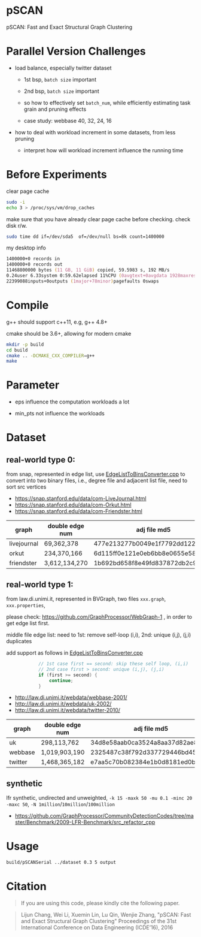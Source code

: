 # pSCAN

pSCAN: Fast and Exact Structural Graph Clustering

# Parallel Version Challenges

* load balance, especially twitter dataset

    * 1st bsp, `batch size` important
    
    * 2nd bsp, `batch size` important
    
    * so how to effectively set `batch_num`, while efficiently estimating task grain and pruning effects
    
    * case study: webbase 40, 32, 24, 16
    
* how to deal with workload increment in some datasets, from less pruning 

    * interpret how will workload increment influence the running time
    
# Before Experiments

clear page cache    

```zsh
sudo -i
echo 3 > /proc/sys/vm/drop_caches
```

make sure that you have already clear page cache before checking. check disk r/w.

```zsh
sudo time dd if=/dev/sda5  of=/dev/null bs=8k count=1400000
```

my desktop info

```zsh
1400000+0 records in
1400000+0 records out
11468800000 bytes (11 GB, 11 GiB) copied, 59.5983 s, 192 MB/s
0.24user 6.33system 0:59.62elapsed 11%CPU (0avgtext+0avgdata 1928maxresident)k
22399088inputs+0outputs (1major+78minor)pagefaults 0swaps
```

# Compile

g++ should support c++11, e.g, g++ 4.8+

cmake should be 3.6+, allowing for modern cmake

```zsh
mkdir -p build
cd build
cmake .. -DCMAKE_CXX_COMPILER=g++
make
```

# Parameter

* eps influence the computation workloads a lot

* min_pts not influence the workloads

# Dataset

## real-world type 0:

from snap, represented in edge list, use [EdgeListToBinsConverter.cpp](converter/EdgeListToBinsConverter.cpp) to convert into two binary files,
i.e., degree file and adjacent list file, need to sort src vertices

* https://snap.stanford.edu/data/com-LiveJournal.html
* https://snap.stanford.edu/data/com-Orkut.html
* https://snap.stanford.edu/data/com-Friendster.html

graph | double edge num | adj file md5 | deg file md5
--- | --- | --- | ---
livejournal | 69,362,378    | 477e213277b0049e1f7792dd122954f7 | d926c1be74e3b1f6fcc4f285c0cdf7a5
orkut       | 234,370,166   | 6d115ff0e121e0eb6bb8e0655e5810ce | 72b791c021d465e3cf625007c414e940
friendster  | 3,612,134,270 | 1b692bd658f8e49fd837872db2c942cb | ca239d7c726238e8d752ce1999f6a35f   

## real-world type 1:   

from law.di.unimi.it, represented in BVGraph, two files `xxx.graph`, `xxx.properties`,

please check: https://github.com/GraphProcessor/WebGraph-1  , in order to get edge list first.

middle file edge list: need to 1st: remove self-loop (i,i), 2nd: unique (i,j), (j,i) duplicates

add support as follows in [EdgeListToBinsConverter.cpp](converter/EdgeListToBinsConverter.cpp)

```cpp
            // 1st case first == second: skip these self loop, (i,i)
            // 2nd case first > second: unique (i,j), (j,i)
            if (first >= second) {
                continue;
            }
```

* http://law.di.unimi.it/webdata/webbase-2001/
* http://law.di.unimi.it/webdata/uk-2002/
* http://law.di.unimi.it/webdata/twitter-2010/

graph | double edge num | adj file md5 | deg file md5
--- | --- | --- | ---
uk      | 298,113,762     | 34d8e58aab0ca3524a8aa37d82ae8ad7 | 9bfb9c1c0a6ecaebdef1d7d092618dd7
webbase | 1,019,903,190   | 2325487c38f792d337729446bd45121a | b95c2facaf26aa8a420872ebb64c2040
twitter | 1,468,365,182   | e7aa5c70b082384e1b0d8181ed0b1502 | 6fedb2f1b6b7205e9cf84525e3cb4904   

## synthetic

lfr synthetic, undirected and unweighted, `-k 15 -maxk 50 -mu 0.1 -minc 20 -maxc 50`, `-N 1million`/`10million`/`100million `

* https://github.com/GraphProcessor/CommunityDetectionCodes/tree/master/Benchmark/2009-LFR-Benchmark/src_refactor_cpp

# Usage

```zsh
build/pSCANSerial ../dataset 0.3 5 output
```

# Citation

> If you are using this code, please kindly cite the following paper.

> Lijun Chang, Wei Li, Xuemin Lin, Lu Qin, Wenjie Zhang,
"pSCAN: Fast and Exact Structural Graph Clustering"
Proceedings of the 31st International Conference on Data Engineering (ICDE’16), 2016
